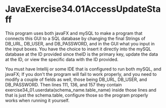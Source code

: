 # JavaExercise34.01AccessUpdateStaff

This program uses both javaFX and mySQL to make a program that connects this GUI to a SQL database by changing the final Strings of DB_URL, DB_USER, and DB_PASSWORD, and in the GUI what you input in the input boxes. 
You have the choice to insert it directly into the mySQL database at the ID provided since theID is the primary key, update the data at the ID, or view the specific data with the ID provided.

You must have Intellij or some IDE that is configured to run both mySQL, and javaFX; If you don't the program will fail to work properly, and you need to modify a couple of fields as well, those being DB_URL, DB_USER, and DB_PASSWORD.
Then lines 111, 136, and 157 they contain exercise34_01.userdata(schema_name.table_name) inside those lines and that is just the schema.table, configure those so the program properly works when running it yourself.
